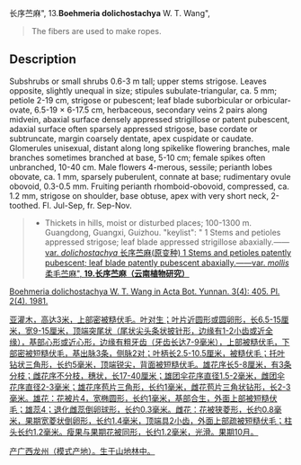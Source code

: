 长序苎麻",
13.**Boehmeria dolichostachya** W. T. Wang",

> The fibers are used to make ropes.

## Description
Subshrubs or small shrubs 0.6-3 m tall; upper stems strigose. Leaves opposite, slightly unequal in size; stipules subulate-triangular, ca. 5 mm; petiole 2-19 cm, strigose or pubescent; leaf blade suborbicular or orbicular-ovate, 6.5-19 × 6-17.5 cm, herbaceous, secondary veins 2 pairs along midvein, abaxial surface densely appressed strigillose or patent pubescent, adaxial surface often sparsely appressed strigose, base cordate or subtruncate, margin coarsely dentate, apex cuspidate or caudate. Glomerules unisexual, distant along long spikelike flowering branches, male branches sometimes branched at base, 5-10 cm; female spikes often unbranched, 10-40 cm. Male flowers 4-merous, sessile; perianth lobes obovate, ca. 1 mm, sparsely puberulent, connate at base; rudimentary ovule obovoid, 0.3-0.5 mm. Fruiting perianth rhomboid-obovoid, compressed, ca. 1.2 mm, strigose on shoulder, base obtuse, apex with very short neck, 2-toothed. Fl. Jul-Sep, fr. Sep-Nov.

> * Thickets in hills, moist or disturbed places; 100-1300 m. Guangdong, Guangxi, Guizhou.
  "keylist": "
1 Stems and petioles appressed strigose; leaf blade appressed strigillose abaxially.——<a href='/info/Boehmeria dolichostachya var. dolichostachya?t=foc'>var. *dolichostachya* 长序苎麻(原变种)
1 Stems and petioles patently pubescent; leaf blade patently pubescent abaxially.——<a href='/info/Boehmeria dolichostachya var. mollis?t=foc'>var. *mollis* 柔毛苎麻",
**19.长序苎麻（云南植物研究）**

Boehmeria dolichostachya W. T. Wang in Acta Bot. Yunnan. 3(4): 405. Pl. 2(4). 1981.

亚灌木，高达3米，上部密被糙伏毛。叶对生；叶片近圆形或圆卵形，长6.5-15厘米，宽9-15厘米，顶端突尾状（尾状尖头条状披针形，边缘有1-2小齿或近全缘），基部心形或近心形，边缘有粗牙齿（牙齿长达7-9毫米），上部被糙伏毛，下部密被短糙伏毛，基出脉3条，侧脉2对；叶柄长2.5-10.5厘米，被糙伏毛；托叶钻状三角形，长约5毫米，顶端锐尖，背面被短糙伏毛。雄花序长5-8厘米，有3条分枝；雌花序不分枝，穗状，长17-40厘米；雄团伞花序直径1.5-2毫米，雌团伞花序直径2-3毫米；雄花序苞片三角形，长约1毫米，雌花苞片三角状钻形，长2-3毫米。雄花：花被片4，宽椭圆形，长约1毫米，基部合生，外面上部被短糙伏毛；雄蕊4；退化雌蕊倒卵球形，长约0.3毫米。雌花：花被狭菱形，长约0.8毫米，果期宽菱状倒卵形，长约1.4毫米，顶端具2小齿，外面上部疏被短糙伏毛；柱头长约1.2毫米。瘦果与果期花被同形，长约1.2毫米，光滑。果期10月。

产广西龙州（模式产地）。生于山地林中。
